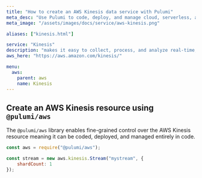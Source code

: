 ```yaml
---
title: "How to create an AWS Kinesis data service with Pulumi"
meta_desc: "Use Pulumi to code, deploy, and manage cloud, serverless, and container apps and infrastructure"
meta_image: "/assets/images/docs/service/aws-kinesis.png"

aliases: ["kinesis.html"]

service: "Kinesis"
description: "makes it easy to collect, process, and analyze real-time, streaming data so you can get timely insights and react quickly to new information"
aws_here: "https://aws.amazon.com/kinesis/"

menu:
  aws:
    parent: aws
    name: Kinesis
---
```


## Create an AWS Kinesis resource using `@pulumi/aws`

The `@pulumi/aws` library enables fine-grained control over the AWS Kinesis resource meaning it can be coded, deployed, and managed entirely in code.

```javascript
const aws = require("@pulumi/aws");

const stream = new aws.kinesis.Stream("mystream", {
    shardCount: 1
});
```

